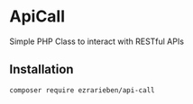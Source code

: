# ApiCall
Simple PHP Class to interact with RESTful APIs
## Installation

`composer require ezrarieben/api-call`
